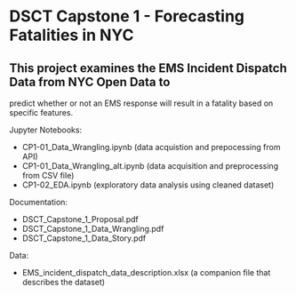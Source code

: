 # DSCT Capstone 1 - Forecasting Fatalities in NYC

## This project examines the EMS Incident Dispatch Data from NYC Open Data to
predict whether or not an EMS response will result in a fatality based on
specific features.

Jupyter Notebooks:
- CP1-01_Data_Wrangling.ipynb (data acquistion and prepocessing from API)
- CP1-01_Data_Wrangling_alt.ipynb (data acquisition and preprocessing from CSV file)
- CP1-02_EDA.ipynb (exploratory data analysis using cleaned dataset)

Documentation:
- DSCT_Capstone_1_Proposal.pdf
- DSCT_Capstone_1_Data_Wrangling.pdf
- DSCT_Capstone_1_Data_Story.pdf

Data:
- EMS_incident_dispatch_data_description.xlsx (a companion file that describes the dataset)

